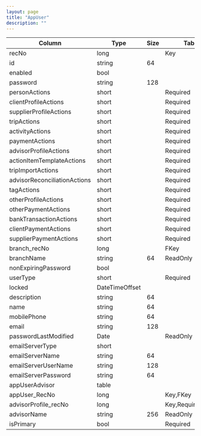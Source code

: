 ```yaml
---
layout: page
title: "AppUser"
description: ""
---
```




| Column | Type | Size | Table | Description |
| ------ | ---- | ---- | ----- | ----------- |
| recNo | long |  | Key | appUser | 
| id | string | 64 |  | appUser | 
| enabled | bool |  |  | appUser | 
| password | string | 128 |  | appUser | 
| personActions | short |  | Required | appUser | 
| clientProfileActions | short |  | Required | appUser | 
| supplierProfileActions | short |  | Required | appUser | 
| tripActions | short |  | Required | appUser | 
| activityActions | short |  | Required | appUser | 
| paymentActions | short |  | Required | appUser | 
| advisorProfileActions | short |  | Required | appUser | 
| actionItemTemplateActions | short |  | Required | appUser | 
| tripImportActions | short |  | Required | appUser | 
| advisorReconciliationActions | short |  | Required | appUser | 
| tagActions | short |  | Required | appUser | 
| otherProfileActions | short |  | Required | appUser | 
| otherPaymentActions | short |  | Required | appUser | 
| bankTransactionActions | short |  | Required | appUser | 
| clientPaymentActions | short |  | Required | appUser | 
| supplierPaymentActions | short |  | Required | appUser | 
| branch_recNo | long |  | FKey | appUser | 
| branchName | string | 64 | ReadOnly | appUser | 
| nonExpiringPassword | bool |  |  | appUser | 
| userType | short |  | Required | appUser | 
| locked | DateTimeOffset |  |  | appUser | 
| description | string | 64 |  | appUser | 
| name | string | 64 |  | appUser | 
| mobilePhone | string | 64 |  | appUser | 
| email | string | 128 |  | appUser | 
| passwordLastModified | Date |  | ReadOnly | appUser | 
| emailServerType | short |  |  | appUser | 
| emailServerName | string | 64 |  | appUser | 
| emailServerUserName | string | 128 |  | appUser | 
| emailServerPassword | string | 64 |  | appUser | 
| appUserAdvisor  | table |  |  |  | 
| appUser_RecNo | long |  | Key,FKey | appUserAdvisor | 
| advisorProfile_recNo | long |  | Key,Required,FKey | appUserAdvisor | 
| advisorName | string | 256 | ReadOnly | appUserAdvisor | 
| isPrimary | bool |  | Required | appUserAdvisor | 


